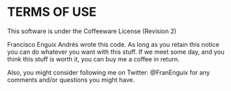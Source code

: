 # TERMS OF USE
This software is under the Coffeeware License (Revision 2)

Francisco Enguix Andrés wrote this code. As long as you retain this notice you
can do whatever you want with this stuff. If we meet some day, 
and you think this stuff is worth it, you can buy me a coffee
in return. 

Also, you might consider following me on Twitter: @FranEnguix
for any comments and/or questions you might have.